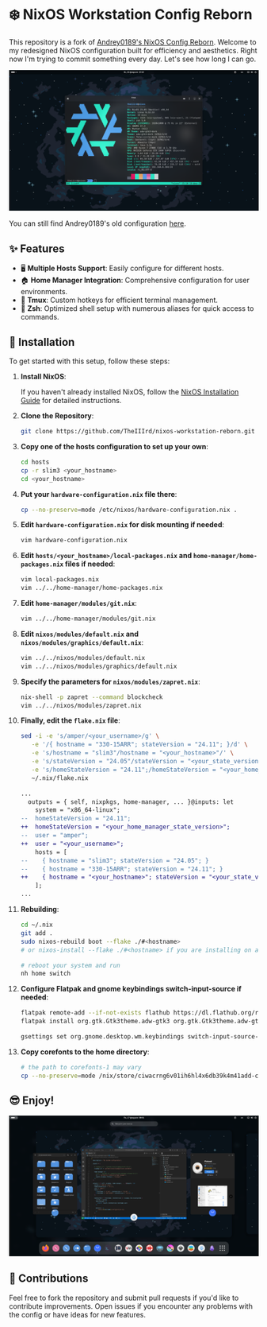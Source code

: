 # ❄️ NixOS Workstation Config Reborn

This repository is a fork of [Andrey0189's NixOS Config Reborn](https://github.com/Andrey0189/nixos-config-reborn). Welcome to my redesigned NixOS configuration built for efficiency and aesthetics. Right now I'm trying to commit something every day. Let's see how long I can go.

![screenshot](./screenshots/screenshot-gnome-1.png)

You can still find Andrey0189's old configuration [here](https://github.com/Andrey0189/nixos-config).

## ✨ Features

- 🖥️ **Multiple Hosts Support**: Easily configure for different hosts.
- 🏠 **Home Manager Integration**: Comprehensive configuration for user environments.
- 🧇 **Tmux**: Custom hotkeys for efficient terminal management.
- 🌟 **Zsh**: Optimized shell setup with numerous aliases for quick access to commands.

## 🚀 Installation

To get started with this setup, follow these steps:

1. **Install NixOS**:

   If you haven't already installed NixOS, follow the [NixOS Installation Guide](https://nixos.org/manual/nixos/stable/#sec-installation) for detailed instructions.

3. **Clone the Repository**:

    ```bash
    git clone https://github.com/TheIIIrd/nixos-workstation-reborn.git ~/.nix && cd ~/.nix
    ```

4. **Copy one of the hosts configuration to set up your own**:

    ```bash
    cd hosts
    cp -r slim3 <your_hostname>
    cd <your_hostname>
    ```

5. **Put your `hardware-configuration.nix` file there**:

    ```bash
    cp --no-preserve=mode /etc/nixos/hardware-configuration.nix .
    ```

6. **Edit `hardware-configuration.nix` for disk mounting if needed**:

    ```bash
    vim hardware-configuration.nix
    ```

7. **Edit `hosts/<your_hostname>/local-packages.nix` and `home-manager/home-packages.nix` files if needed**:

    ```bash
    vim local-packages.nix
    vim ../../home-manager/home-packages.nix
    ```

8. **Edit `home-manager/modules/git.nix`**:

    ```bash
    vim ../../home-manager/modules/git.nix
    ```

9. **Edit `nixos/modules/default.nix` and `nixos/modules/graphics/default.nix`**:

    ```bash
    vim ../../nixos/modules/default.nix
    vim ../../nixos/modules/graphics/default.nix
    ```

10. **Specify the parameters for `nixos/modules/zapret.nix`**:

    ```bash
    nix-shell -p zapret --command blockcheck
    vim ../../nixos/modules/zapret.nix
    ```

11. **Finally, edit the `flake.nix` file**:

    ```bash
    sed -i -e 's/amper/<your_username>/g' \
       -e '/{ hostname = "330-15ARR"; stateVersion = "24.11"; }/d' \
       -e 's/hostname = "slim3"/hostname = "<your_hostname>"/' \
       -e 's/stateVersion = "24.05"/stateVersion = "<your_state_version>"/' \
       -e 's/homeStateVersion = "24.11";/homeStateVersion = "<your_home_manager_state_version>";/' \
       ~/.nix/flake.nix
    ```

    ```diff
    ...
      outputs = { self, nixpkgs, home-manager, ... }@inputs: let
        system = "x86_64-linux";
    --  homeStateVersion = "24.11";
    ++  homeStateVersion = "<your_home_manager_state_version>";
    --  user = "amper";
    ++  user = "<your_username>";
        hosts = [
    --    { hostname = "slim3"; stateVersion = "24.05"; }
    --    { hostname = "330-15ARR"; stateVersion = "24.11"; }
    ++    { hostname = "<your_hostname>"; stateVersion = "<your_state_version>"; }
        ];
    ...
    ```

12. **Rebuilding**:

    ```bash
    cd ~/.nix
    git add .
    sudo nixos-rebuild boot --flake ./#<hostname>
    # or nixos-install --flake ./#<hostname> if you are installing on a fresh system
    ```

    ```bash
    # reboot your system and run
    nh home switch
    ```

13. **Configure Flatpak and gnome keybindings switch-input-source if needed**:

    ```bash
    flatpak remote-add --if-not-exists flathub https://dl.flathub.org/repo/flathub.flatpakrepo
    flatpak install org.gtk.Gtk3theme.adw-gtk3 org.gtk.Gtk3theme.adw-gtk3-dark com.github.tchx84.Flatseal
    ```

    ```bash
    gsettings set org.gnome.desktop.wm.keybindings switch-input-source-backward "['<Alt>Shift_L']"
    ```

14. **Copy corefonts to the home directory**:

    ```bash
    # the path to corefonts-1 may vary
    cp --no-preserve=mode /nix/store/ciwacrng6v01ih6hl4x6db39k4m41add-corefonts-1/share/fonts/truetype/* ~/.local/share/fonts
    ```

## 😎 Enjoy!

![screenshot](./screenshots/screenshot-gnome-2.png)

## 🤝 Contributions

Feel free to fork the repository and submit pull requests if you'd like to contribute improvements. Open issues if you encounter any problems with the config or have ideas for new features.
